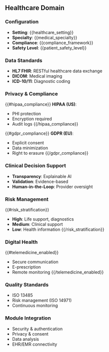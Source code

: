 ## Healthcare Domain

### Configuration
- **Setting**: {{healthcare_setting}}
- **Specialty**: {{medical_specialty}}
- **Compliance**: {{compliance_framework}}
- **Safety Level**: {{patient_safety_level}}

### Data Standards
- **HL7 FHIR**: RESTful healthcare data exchange
- **DICOM**: Medical imaging
- **ICD-10/11**: Diagnostic coding

### Privacy & Compliance

{{#hipaa_compliance}}
**HIPAA (US)**:
- PHI protection
- Encryption required
- Audit logs
{{/hipaa_compliance}}

{{#gdpr_compliance}}
**GDPR (EU)**:
- Explicit consent
- Data minimization
- Right to erasure
{{/gdpr_compliance}}

### Clinical Decision Support
- **Transparency**: Explainable AI
- **Validation**: Evidence-based
- **Human-in-the-Loop**: Provider oversight

### Risk Management
{{#risk_stratification}}
- **High**: Life support, diagnostics
- **Medium**: Clinical support
- **Low**: Health information
{{/risk_stratification}}

### Digital Health
{{#telemedicine_enabled}}
- Secure communication
- E-prescription
- Remote monitoring
{{/telemedicine_enabled}}

### Quality Standards
- ISO 13485
- Risk management (ISO 14971)
- Continuous monitoring

### Module Integration
- Security & authentication
- Privacy & consent
- Data analysis
- EHR/EMR connectivity